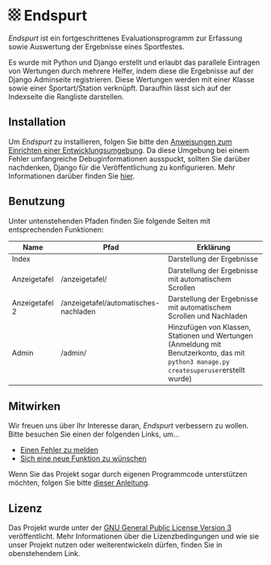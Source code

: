 # <img src="icon/icon.png" width=24 /> Endspurt

*Endspurt* ist ein fortgeschrittenes Evaluationsprogramm zur Erfassung
sowie Auswertung der Ergebnisse eines Sportfestes.

Es wurde mit Python und Django erstellt und erlaubt das parallele
Eintragen von Wertungen durch mehrere Helfer, indem diese die
Ergebnisse auf der Django Adminseite registrieren.  Diese Wertungen
werden mit einer Klasse sowie einer Sportart/Station verknüpft.
Daraufhin lässt sich auf der Indexseite die Rangliste darstellen.

## Installation

Um *Endspurt* zu installieren, folgen Sie bitte den [Anweisungen zum
Einrichten einer
Entwicklungsumgebung](CONTRIBUTING.md#einrichten-der-entwicklungsumgebung).
Da diese Umgebung bei einem Fehler umfangreiche Debuginformationen
ausspuckt, sollten Sie darüber nachdenken, Django für die
Veröffentlichung zu konfigurieren.  Mehr Informationen darüber finden
Sie [hier](https://docs.djangoproject.com/en/4.2/howto/deployment/).

## Benutzung

Unter untenstehenden Pfaden finden Sie folgende Seiten mit
entsprechenden Funktionen:

| Name | Pfad | Erklärung |
|---|---|---|
| Index | | Darstellung der Ergebnisse |
| Anzeigetafel | /anzeigetafel/ | Darstellung der Ergebnisse mit automatischem Scrollen |
| Anzeigetafel 2 | /anzeigetafel/automatisches-nachladen | Darstellung der Ergebnisse mit automatischem Scrollen und Nachladen |
| Admin | /admin/ | Hinzufügen von Klassen, Stationen und Wertungen (Anmeldung mit Benutzerkonto, das mit `python3 manage.py createsuperuser`erstellt wurde) |

## Mitwirken

Wir freuen uns über Ihr Interesse daran, *Endspurt* verbessern zu
wollen.  Bitte besuchen Sie einen der folgenden Links, um...

 - [Einen Fehler zu
melden](https://github.com/guemax/Endspurt/issues/new?assignees=&labels=bug&projects=&template=bug_report.md&title=)
 - [Sich eine neue Funktion zu
   wünschen](https://github.com/guemax/Endspurt/issues/new?assignees=&labels=enhancement&projects=&template=feature_request.md&title=)

Wenn Sie das Projekt sogar durch eigenen Programmcode unterstützen
möchten, folgen Sie bitte [dieser Anleitung](CONTRIBUTING.md).

## Lizenz

Das Projekt wurde unter der [GNU General Public License Version
3](https://www.gnu.org/licenses/gpl-3.0.en.html) veröffentlicht.  Mehr
Informationen über die Lizenzbedingungen und wie sie unser Projekt
nutzen oder weiterentwickeln dürfen, finden Sie in obenstehendem Link.
